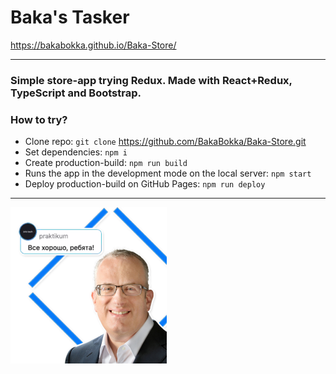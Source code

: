 # Baka's Tasker
 https://bakabokka.github.io/Baka-Store/


****

### Simple store-app trying Redux. Made with React+Redux, TypeScript and Bootstrap.



### How to try?
* Clone repo: `git clone`  https://github.com/BakaBokka/Baka-Store.git
* Set dependencies: `npm i`
* Create production-build: `npm run build`
* Runs the app in the development mode on the local server: `npm start`
* Deploy production-build on GitHub Pages: `npm run deploy`

****

![Everything’s Gonna Be Alright](./src/img/eich.png)
